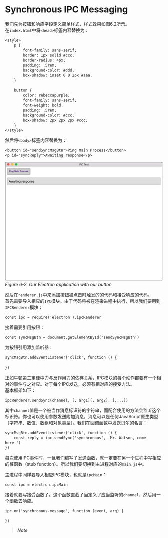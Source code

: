 # Synchronous IPC Messaging
我们先为按钮和响应字段定义简单样式，样式效果如图6.2所示。  
在`index.html`中将`<head>`标签内容替换为：
```
<style>
	p {
		font-family: sans-serif;
		border: 1px solid #ccc;
		border-radius: 4px;
		padding: .5rem;
		background-color: #ddd;
		box-shadow: inset 0 0 2px #aaa;
	}
	
	button {
		color: rebeccapurple;
		font-family: sans-serif;
		font-weight: bold;
		padding: .5rem;
		background-color: #ccc;
		box-shadow: 2px 2px 2px #ccc;
	}
</style>
```
然后将`<body>`标签内容替换为：
```
<button id="sendSyncMsgBtn">Ping Main Process</button>
<p id="syncReply">Awaiting response</p>
```
       
![6.2](https://github.com/Housz/Electron-From-Beginner-to-Pro/blob/master/imgs/6.2.jpg)    
*Figure 6-2. Our Electron application with our button*     

然后在`renderer.js`中来添加按钮被点击时触发的的代码和接受响应的代码。   
首先需要导入相应的`IPC`模块。由于代码将被在渲染进程中执行，所以我们要用到`IPCRenderer`模块：
```
const ipc = require('electron').ipcRenderer
```
接着需要引用按钮：
```
const syncMsgBtn = document.getElementById('sendSyncMsgBtn')
```
为按钮引用添加监听器：
```
syncMsgBtn.addEventListener('click', function () {

})
```
正如牛顿第三定律中力与反作用力的依存关系，IPC模块的每个动作都要有一个相对的事件与之对应。对于每个IPC发送，必须有相对应的接受方法。   
基本框架如下：
```
ipcRenderer.sendSync(channel, [, arg1][, arg2], [,...])
```
其中`channel`值是一个被当作消息标识符的字符串，而配合使用的方法会监听这个标识符。你也可以使用参数发送附加消息，消息可以是任何JavaScript原生类型（字符串、数值、数组和对象类型）。我们在回调函数中发送贝尔的名言：
```
syncMsgBtn.addEventListener('click', function () {
    const reply = ipc.sendSync('synchronous', 'Mr. Watson, come here.')
})
```
每次使用IPC事件时，一旦我们编写了发送函数，就一定要在另一个进程中写相应的桩函数（stub function）。所以我们要切换到主进程对应的`main.js`中。

主进程中同样要导入相应IPC模块，也就是`ipcMain`：
```
const ipc = electron.ipcMain
```
接着就要写接受函数了。这个函数直截了当定义了应当监听的`channel`，然后用一个函数去响应。
```
ipc.on('synchronous-message', function (event, arg) {
  
})
```
> ***Note***







